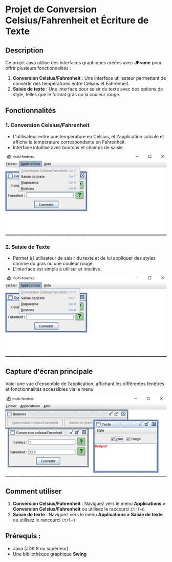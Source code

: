 # Projet de Conversion Celsius/Fahrenheit et Écriture de Texte

## Description

Ce projet Java utilise des interfaces graphiques créées avec **JFrame** pour offrir plusieurs fonctionnalités :
1. **Conversion Celsius/Fahrenheit** : Une interface utilisateur permettant de convertir des températures entre Celsius et Fahrenheit.
2. **Saisie de texte** : Une interface pour saisir du texte avec des options de style, telles que le format gras ou la couleur rouge.

## Fonctionnalités

### 1. Conversion Celsius/Fahrenheit
- L'utilisateur entre une température en Celsius, et l'application calcule et affiche la température correspondante en Fahrenheit.
- Interface intuitive avec boutons et champs de saisie.

![Conversion Celsius/Fahrenheit](./src/main/resources/applications.png)

### 2. Saisie de Texte
- Permet à l'utilisateur de saisir du texte et de lui appliquer des styles comme du gras ou une couleur rouge.
- L'interface est simple à utiliser et intuitive.

![Saisie de texte](./src/main/resources/applications.png)

## Capture d'écran principale

Voici une vue d'ensemble de l'application, affichant les différentes fenêtres et fonctionnalités accessibles via le menu.

![Application multi-fenêtres](./src/main/resources/fen_2.png)

## Comment utiliser

1. **Conversion Celsius/Fahrenheit** : Naviguez vers le menu **Applications > Conversion Celsius/Fahrenheit** ou utilisez le raccourci `Ctrl+C`.
2. **Saisie de texte** : Naviguez vers le menu **Applications > Saisie de texte** ou utilisez le raccourci `Ctrl+T`.


## Prérequis :
- Java (JDK 8 ou supérieur)
- Une bibliothèque graphique  **Swing**

